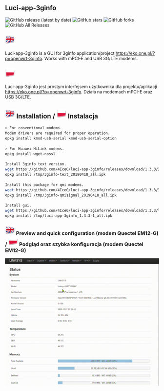 ## Luci-app-3ginfo

![GitHub release (latest by date)](https://img.shields.io/github/v/release/4IceG/luci-app-3ginfo?style=flat-square)
![GitHub stars](https://img.shields.io/github/stars/IceG2020/luci-app-3ginfo?style=flat-square)
![GitHub forks](https://img.shields.io/github/forks/IceG2020/luci-app-3ginfo?style=flat-square)
![GitHub All Releases](https://img.shields.io/github/downloads/4IceG/luci-app-3ginfo/total)

### <img src="https://raw.githubusercontent.com/4IceG/Personal_data/master/dooffy_design_icons_EU_flags_United_Kingdom.png" height="32">
Luci-app-3ginfo is a GUI for 3ginfo application/project https://eko.one.pl/?p=openwrt-3ginfo. Works with mPCI-E and USB 3G/LTE modems.

### <img src="https://raw.githubusercontent.com/4IceG/Personal_data/master/dooffy_design_icons_EU_flags_Poland.png" height="32">
Luci-app-3ginfo jest prostym interfejsem użytkownika dla projektu/aplikacji https://eko.one.pl/?p=openwrt-3ginfo. Działa na modemach mPCI-E oraz USB 3G/LTE.

## <img src="https://raw.githubusercontent.com/4IceG/Personal_data/master/dooffy_design_icons_EU_flags_United_Kingdom.png" height="32"> Installation / <img src="https://raw.githubusercontent.com/4IceG/Personal_data/master/dooffy_design_icons_EU_flags_Poland.png" height="32"> Instalacja
``` bash
> For conventional modems.
Modem drivers are required for proper operation.
opkg install kmod-usb-serial kmod-usb-serial-option

> For Huawei HiLink modems.
opkg install wget-nossl

Install 3ginfo text version.
wget https://github.com/4IceG/luci-app-3ginfo/releases/download/1.3.3/3ginfo-text_20190418_all.ipk -O /tmp/3ginfo-text_20190418_all.ipk
opkg install /tmp/3ginfo-text_20190418_all.ipk

Install this package for qmi modems.
wget https://github.com/4IceG/luci-app-3ginfo/releases/download/1.3.3/3ginfo-qmisignal_20190418_all.ipk -O /tmp/3ginfo-qmisignal_20190418_all.ipk
opkg install /tmp/3ginfo-qmisignal_20190418_all.ipk

Install gui.
wget https://github.com/4IceG/luci-app-3ginfo/releases/download/1.3.3/luci-app-3ginfo_1.3.3-1_all.ipk -O /tmp/luci-app-3ginfo_1.3.3-1_all.ipk
opkg install /tmp/luci-app-3ginfo_1.3.3-1_all.ipk
```

### <img src="https://raw.githubusercontent.com/4IceG/Personal_data/master/dooffy_design_icons_EU_flags_United_Kingdom.png" height="32"> Preview and quick configuration (modem Quectel EM12-G) / <img src="https://raw.githubusercontent.com/4IceG/Personal_data/master/dooffy_design_icons_EU_flags_Poland.png" height="32"> Podgląd oraz szybka konfiguracja (modem Quectel EM12-G)

![](https://raw.githubusercontent.com/4IceG/Personal_data/master/3ginfo.gif)
